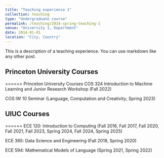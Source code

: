 ```yaml
---
title: "Teaching experience 1"
collection: teaching
type: "Undergraduate course"
permalink: /teaching/2014-spring-teaching-1
venue: "University 1, Department"
date: 2014-01-01
location: "City, Country"
---
```


This is a description of a teaching experience. You can use markdown like any other post.

## Princeton University Courses
======
Princeton University Courses
COS 324 Introduction to Machine Learning and Junior Research Workshop (Fall 2022)

COS IW 10 Seminar (Language, Computation and Creativity; Spring 2023)

## UIUC Courses
======
ECE 120: Introduction to Computing (Fall 2016, Fall 2017, Fall 2020, Fall 2021, Fall 2023, Spring 2024, Fall 2024, Spring 2025)

ECE 365: Data Science and Engineering (Fall 2019, Spring 2020)

ECE 594: Mathematical Models of Language (Spring 2021, Spring 2022)
